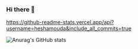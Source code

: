 ### Hi there 👋

<!--
**heshamouda/heshamouda** is a ✨ _special_ ✨ repository because its `README.md` (this file) appears on your GitHub profile.

Here are some ideas to get you started:

- 🔭 I’m currently working on ...
- 🌱 I’m currently learning ...
- 👯 I’m looking to collaborate on ...
- 🤔 I’m looking for help with ...
- 💬 Ask me about ...
- 📫 How to reach me: ...
- 😄 Pronouns: ...
- ⚡ Fun fact: ...
-->

https://github-readme-stats.vercel.app/api?username=heshamouda&include_all_commits=true

![Anurag's GitHub stats](https://github-readme-stats.vercel.app/api?username=heshamouda&count_private=true&show_icons=true&theme=radical)
